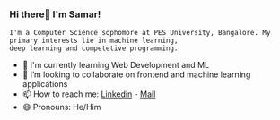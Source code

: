 ### Hi there👋 I'm Samar!
    I'm a Computer Science sophomore at PES University, Bangalore. My primary interests lie in machine learning,
    deep learning and competetive programming.
    
- 🌱 I'm currently learning Web Development and ML
- 👯 I’m looking to collaborate on frontend and machine learning applications
- 📫 How to reach me: [Linkedin](https://www.linkedin.com/in/samarpratap7/) - [Mail](mailto:samarpratapald27@gmail.com)
- 😄 Pronouns: He/Him


